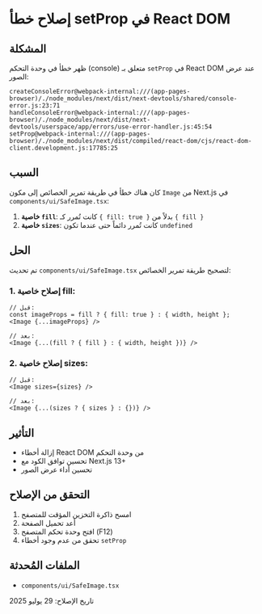 # إصلاح خطأ setProp في React DOM

## المشكلة
ظهر خطأ في وحدة التحكم (console) متعلق بـ `setProp` في React DOM عند عرض الصور:

```
createConsoleError@webpack-internal:///(app-pages-browser)/./node_modules/next/dist/next-devtools/shared/console-error.js:23:71
handleConsoleError@webpack-internal:///(app-pages-browser)/./node_modules/next/dist/next-devtools/userspace/app/errors/use-error-handler.js:45:54
setProp@webpack-internal:///(app-pages-browser)/./node_modules/next/dist/compiled/react-dom/cjs/react-dom-client.development.js:17785:25
```

## السبب
كان هناك خطأ في طريقة تمرير الخصائص إلى مكون `Image` من Next.js في `components/ui/SafeImage.tsx`:

1. **خاصية `fill`**: كانت تُمرر كـ `{ fill: true }` بدلاً من `{ fill }`
2. **خاصية `sizes`**: كانت تُمرر دائماً حتى عندما تكون `undefined`

## الحل
تم تحديث `components/ui/SafeImage.tsx` لتصحيح طريقة تمرير الخصائص:

### 1. إصلاح خاصية fill:
```tsx
// قبل:
const imageProps = fill ? { fill: true } : { width, height };
<Image {...imageProps} />

// بعد:
<Image {...(fill ? { fill } : { width, height })} />
```

### 2. إصلاح خاصية sizes:
```tsx
// قبل:
<Image sizes={sizes} />

// بعد:
<Image {...(sizes ? { sizes } : {})} />
```

## التأثير
- إزالة أخطاء React DOM من وحدة التحكم
- تحسين توافق الكود مع Next.js 13+
- تحسين أداء عرض الصور

## التحقق من الإصلاح
1. امسح ذاكرة التخزين المؤقت للمتصفح
2. أعد تحميل الصفحة
3. افتح وحدة تحكم المتصفح (F12)
4. تحقق من عدم وجود أخطاء `setProp`

## الملفات المُحدثة
- `components/ui/SafeImage.tsx`

تاريخ الإصلاح: 29 يوليو 2025 